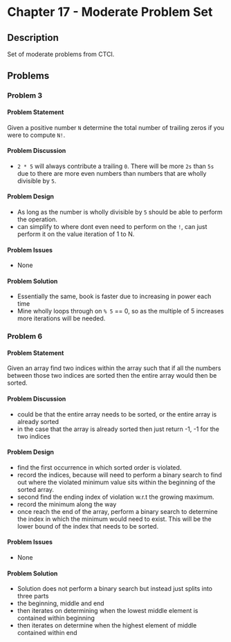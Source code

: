 # Chapter 17 - Moderate Problem Set
## Description
Set of moderate problems from CTCI.

## Problems
### Problem 3
#### Problem Statement
> 
Given a positive number `N` determine the total number of trailing zeros if you were to compute `N!`.

#### Problem Discussion
- `2 * 5` will always contribute a trailing `0`.  There will be more `2s` than `5s` due to there are more even numbers than numbers that are wholly divisible by `5`.

#### Problem Design
- As long as the number is wholly divisible by `5` should be able to perform the operation.
- can simplify to where dont even need to perform on the `!`, can just perform it on the value iteration of 1 to N.

#### Problem Issues
- None

#### Problem Solution
- Essentially the same, book is faster due to increasing in power each time
- Mine wholly loops through on `% 5` == 0, so as the multiple of 5 increases more iterations will be needed.

### Problem 6
#### Problem Statement
> 
Given an array find two indices within the array such that if all the numbers between those two indices are sorted then the entire array would then be sorted.

#### Problem Discussion
- could be that the entire array needs to be sorted, or the entire array is already sorted
- in the case that the array is already sorted then just return -1, -1 for the two indices 

#### Problem Design
- find the first occurrence in which sorted order is violated.
- record the indices, because will need to perform a binary search to find out where the violated minimum value sits within the beginning of the sorted array.
- second find the ending index of violation w.r.t the growing maximum.
- record the minimum along the way
- once reach the end of the array, perform a binary search to determine the index in which the minimum would need to exist.  This will be the lower bound of the index that needs to be sorted.

#### Problem Issues
- None

#### Problem Solution
- Solution does not perform a binary search but instead just splits into three parts
- the beginning, middle and end
- then iterates on determining when the lowest middle element is contained within beginning
- then iterates on determine when the highest element of middle contained within end